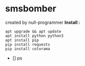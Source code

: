 # smsbomber
created by null-programmer
**Install :**
```
apt upgrade && apt update
apt install python python3
apt install pip
pip install requests
pip install colorama
```
- [] ps
